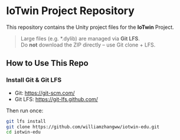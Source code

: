 # IoTwin Project Repository

This repository contains the Unity project files for the **IoTwin** Project.

> Large files (e.g. *.dylib) are managed via **Git LFS**.  
> Do **not** download the ZIP directly – use Git clone + LFS.

## How to Use This Repo

### Install Git & Git LFS

- Git: https://git-scm.com/
- Git LFS: https://git-lfs.github.com/

Then run once:

```bash
git lfs install
git clone https://github.com/williamzhangww/iotwin-edu.git
cd iotwin-edu
